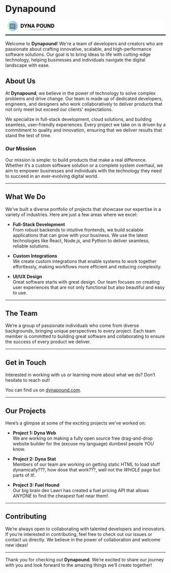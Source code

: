 # Dynapound

![Dynapound Logo](./images/readme-head-large.png)

Welcome to **Dynapound**! We're a team of developers and creators who are passionate about crafting innovative, scalable, and high-performance software solutions. Our goal is to bring ideas to life with cutting-edge technology, helping businesses and individuals navigate the digital landscape with ease.

## About Us

At **Dynapound**, we believe in the power of technology to solve complex problems and drive change. Our team is made up of dedicated developers, engineers, and designers who work collaboratively to deliver products that not only meet but exceed our clients' expectations.

We specialize in full-stack development, cloud solutions, and building seamless, user-friendly experiences. Every project we take on is driven by a commitment to quality and innovation, ensuring that we deliver results that stand the test of time.

### Our Mission
Our mission is simple: to build products that make a real difference. Whether it’s a custom software solution or a complete system overhaul, we aim to empower businesses and individuals with the technology they need to succeed in an ever-evolving digital world.

---

## What We Do

We’ve built a diverse portfolio of projects that showcase our expertise in a variety of industries. Here are just a few areas where we excel:

- **Full-Stack Development**  
  From robust backends to intuitive frontends, we build scalable applications that can grow with your business. We use the latest technologies like React, Node.js, and Python to deliver seamless, reliable solutions.

- **Custom Integrations**  
  We create custom integrations that enable systems to work together effortlessly, making workflows more efficient and reducing complexity.

- **UI/UX Design**  
  Great software starts with great design. Our team focuses on creating user experiences that are not only functional but also beautiful and easy to use.

---

## The Team

We’re a group of passionate individuals who come from diverse backgrounds, bringing unique perspectives to every project. Each team member is committed to building great software and collaborating to ensure the success of every product we deliver.

---

## Get in Touch

Interested in working with us or learning more about what we do? Don’t hesitate to reach out!

You can find us on [dynapound.com](https://www.dynapound.com/contact/).

---

## Our Projects

Here’s a glimpse at some of the exciting projects we've worked on:

- **Project 1: Dyna Web**  
  We are working on making a fully open source free drag-and-drop website builder for the (excuse my language) dumbest people *YOU* know.

- **Project 2: Dyna Stat**  
  Members of our team are working on getting static HTML to load stuff dynamically???, how dose that work???, well not the *WHOLE* page but parts of it!.

- **Project 3: Fuel Hound**  
  Our big brain dev Lawri has created a fuel pricing API that allows *ANYONE* to find the cheapest fuel near them!.

---

## Contributing

We’re always open to collaborating with talented developers and innovators. If you’re interested in contributing, feel free to check out our issues or contact us directly. We believe in the power of collaboration and welcome new ideas!

---

Thank you for checking out **Dynapound**. We’re excited to share our journey with you and look forward to the amazing things we’ll create together!
